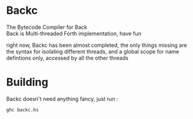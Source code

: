 # Backc
The Bytecode Compiler for Back   
Back is Multi-threaded Forth implementation, have fun

right now, Backc has been almost completed, the only things missing are the syntax for isolating different threads, and a global scope for name defintions only, accessed by all the other threads

# Building
Backc doesn't need anything fancy, just run :
```shell
ghc backc.hs
```
